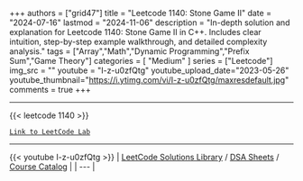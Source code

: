 
+++
authors = ["grid47"]
title = "Leetcode 1140: Stone Game II"
date = "2024-07-16"
lastmod = "2024-11-06"
description = "In-depth solution and explanation for Leetcode 1140: Stone Game II in C++. Includes clear intuition, step-by-step example walkthrough, and detailed complexity analysis."
tags = ["Array","Math","Dynamic Programming","Prefix Sum","Game Theory"]
categories = [
    "Medium"
]
series = ["Leetcode"]
img_src = ""
youtube = "I-z-u0zfQtg"
youtube_upload_date="2023-05-26"
youtube_thumbnail="https://i.ytimg.com/vi/I-z-u0zfQtg/maxresdefault.jpg"
comments = true
+++



---
{{< leetcode 1140 >}}

[`Link to LeetCode Lab`](https://leetcode.com/problems/stone-game-ii/description/)

---
{{< youtube I-z-u0zfQtg >}}
| [LeetCode Solutions Library](https://grid47.xyz/leetcode/) / [DSA Sheets](https://grid47.xyz/sheets/) / [Course Catalog](https://grid47.xyz/courses/) |
| --- |
